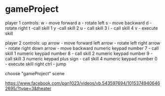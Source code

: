 # gameProject
player 1 controls: 
w - move forward 
a - rotate left
s - move backward
d -rotate right
t -call skill 1
y -call skill 2
u - call skill 3
i - call skill 4
v - execute skill

player 2 controls: 
up arrow - move forward
left arrow - rotate left
right arrow - rotate right 
down arrow - move backward 
numeric keypad number 7 - call skill 1
numeric keypad number 8 - call skill 2
numeric keypad number 9 - call skill 3
numeric keypad plus sign - call skill 4
numeric keypad number 0 - execute skill
right ctrl - jump

choose "gameProject" scene

https://www.facebook.com/pan1023/videos/vb.543597694/10153749406462695/?type=3&theater
